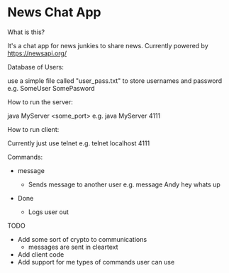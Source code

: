 # News Chat App

What is this?

It's a chat app for news junkies to share news. Currently powered by https://newsapi.org/ 

Database of Users:

use a simple file called "user_pass.txt" to store usernames and password
e.g. SomeUser SomePasword

How to run the server:

java MyServer <some_port>
e.g. java MyServer 4111

How to run client:

Currently just use telnet
e.g. telnet localhost 4111

Commands:
- message
   - Sends message to another user e.g. message Andy hey whats up

- Done
   - Logs user out

TODO

- Add some sort of crypto to communications
   - messages are sent in cleartext
- Add client code
- Add support for me types of commands user can use
